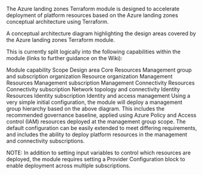 The Azure landing zones Terraform module is designed to accelerate deployment of platform resources based on the Azure landing zones conceptual architecture using Terraform.

A conceptual architecture diagram highlighting the design areas covered by the Azure landing zones Terraform module.

This is currently split logically into the following capabilities within the module (links to further guidance on the Wiki):

Module capability	Scope	Design area
Core Resources	Management group and subscription organization	Resource organization
Management Resources	Management subscription	Management
Connectivity Resources	Connectivity subscription	Network topology and connectivity
Identity Resources	Identity subscription	Identity and access management
Using a very simple initial configuration, the module will deploy a management group hierarchy based on the above diagram. This includes the recommended governance baseline, applied using Azure Policy and Access control (IAM) resources deployed at the management group scope. The default configuration can be easily extended to meet differing requirements, and includes the ability to deploy platform resources in the management and connectivity subscriptions.

NOTE: In addition to setting input variables to control which resources are deployed, the module requires setting a Provider Configuration block to enable deployment across multiple subscriptions.